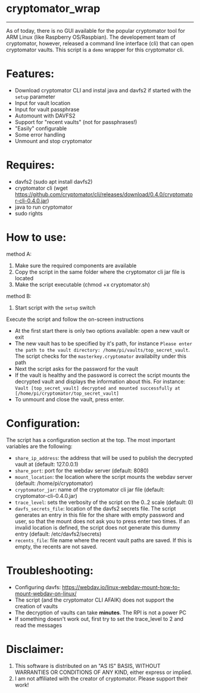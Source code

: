 # cryptomator_wrap
------------------
As of today, there is no GUI available for the popular cryptomator tool for ARM Linux (like Raspberry OS/Raspbian). The developement team of cryptomator, however, released a command line interface (cli) that can open cryptomator vaults. This script is a `demo` wrapper for this cryptomator cli. 

# Features:
* Download cryptomator CLI and instal java and davfs2 if started with the `setup` parameter
* Input for vault location
* Input for vault passphrase
* Automount with DAVFS2
* Support for "recent vaults" (not for passphrases!)
* "Easily" configurable
* Some error handling
* Unmount and stop cryptomator

# Requires:
* davfs2 (sudo apt install davfs2)
* cryptomator cli (wget https://github.com/cryptomator/cli/releases/download/0.4.0/cryptomator-cli-0.4.0.jar)
* java to run cryptomator
* sudo rights

# How to use:
method A:
1. Make sure the required components are available
2. Copy the script in the same folder where the cryptomator cli jar file is located
3. Make the script executable (chmod +x cryptomator.sh)

method B:
1. Start script with the `setup` switch

Execute the script and follow the on-screen instructions
 * At the first start there is only two options available: open a new vault or exit
 * The new vault has to be specified by it's path, for instance `Please enter the path to the vault directory: /home/pi/vaults/top_secret_vault`. The script checks for the `masterkey.cryptomator` availabilty under this path
 * Next the script asks for the password for the vault
 * If the vault is healthy and the password is correct the script mounts the decrypted vault and displays the information about this. For instance: `Vault [top_secret_vault] decrypted and mounted successfully at [/home/pi/cryptomator/top_secret_vault]`
 * To unmount and close the vault, press enter.

# Configuration:

The script has a configuration section at the top. The most important variables are the following:
* `share_ip_address`: the address that will be used to publish the decrypted vault at (default: 127.0.0.1)
* `share_port`: port for the webdav server (default: 8080)
* `mount_location`: the location where the script mounts the webdav server (default: /home/pi/cryptomator)
* `cryptomator_jar`: name of the cryptomator cli jar file (default: cryptomator-cli-0.4.0.jar)
* `trace_level`: sets the verbosity of the script on the 0..2 scale (default: 0)
* `davfs_secrets_file`: location of the davfs2 secrets file. The script generates an entry in this file for the share with empty password and user, so that the mount does not ask you to press enter two times. If an invalid location is defined, the script does not generate this dummy entry (default: /etc/davfs2/secrets)
* `recents_file`: file name where the recent vault paths are saved. If this is empty, the recents are not saved.

# Troubleshooting:
* Configuring davfs: https://webdav.io/linux-webdav-mount-how-to-mount-webdav-on-linux/
* The script (and the cryptomator CLI AFAIK) does not support the creation of vaults
* The decryption of vaults can take **minutes**. The RPI is not a power PC
* If something doesn't work out, first try to set the trace_level to 2 and read the messages

# Disclaimer:
1. This software is distributed on an "AS IS" BASIS,  WITHOUT WARRANTIES OR CONDITIONS OF ANY KIND, either express or implied.
2. I am not affiliated with the creator of cryptomator. Please support their work!
